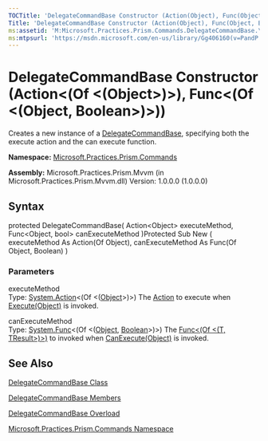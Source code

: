 ```yaml
---
TOCTitle: 'DelegateCommandBase Constructor (Action(Object), Func(Object, Boolean))'
Title: 'DelegateCommandBase Constructor (Action(Object), Func(Object, Boolean)) (Microsoft.Practices.Prism.Commands)'
ms:assetid: 'M:Microsoft.Practices.Prism.Commands.DelegateCommandBase.\#ctor(System.Action{System.Object},System.Func{System.Object,System.Boolean})'
ms:mtpsurl: 'https://msdn.microsoft.com/en-us/library/Gg406160(v=PandP.50)'
---
```



# DelegateCommandBase Constructor (Action&lt;(Of &lt;(Object&gt;)&gt;), Func&lt;(Of &lt;(Object, Boolean&gt;)&gt;))

Creates a new instance of a [DelegateCommandBase](https://msdn.microsoft.com/library/microsoft.practices.prism.commands.delegatecommandbase), specifying both the execute action and the can execute function.

**Namespace:** [Microsoft.Practices.Prism.Commands](https://msdn.microsoft.com/library/microsoft.practices.prism.commands)
**Assembly:** Microsoft.Practices.Prism.Mvvm (in Microsoft.Practices.Prism.Mvvm.dll) Version: 1.0.0.0 (1.0.0.0)

## Syntax

protected DelegateCommandBase( Action&lt;Object&gt; executeMethod, Func&lt;Object, bool&gt; canExecuteMethod )Protected Sub New ( executeMethod As Action(Of Object), canExecuteMethod As Func(Of Object, Boolean) )

### Parameters

executeMethod  
Type: [System.Action](http://msdn.microsoft.com/en-us/library/018hxwa8)&lt;(Of &lt;([Object](http://msdn.microsoft.com/en-us/library/e5kfa45b)&gt;)&gt;)
The [Action](http://msdn.microsoft.com/en-us/library/bb534741) to execute when [Execute(Object)](http://msdn.microsoft.com/en-us/library/ms604094) is invoked.

canExecuteMethod  
Type: [System.Func](http://msdn.microsoft.com/en-us/library/bb549151)&lt;(Of &lt;([Object](http://msdn.microsoft.com/en-us/library/e5kfa45b), [Boolean](http://msdn.microsoft.com/en-us/library/a28wyd50)&gt;)&gt;)
The [Func&lt;(Of &lt;(T, TResult&gt;)&gt;)](http://msdn.microsoft.com/en-us/library/bb549151) to invoked when [CanExecute(Object)](http://msdn.microsoft.com/en-us/library/ms604093) is invoked.

## See Also

[DelegateCommandBase Class](https://msdn.microsoft.com/library/microsoft.practices.prism.commands.delegatecommandbase)

[DelegateCommandBase Members](https://msdn.microsoft.com/allmembers.t:microsoft.practices.prism.commands.delegatecommandbase)

[DelegateCommandBase Overload](https://msdn.microsoft.com/overload:microsoft.practices.prism.commands.delegatecommandbase.)

[Microsoft.Practices.Prism.Commands Namespace](https://msdn.microsoft.com/library/microsoft.practices.prism.commands)
